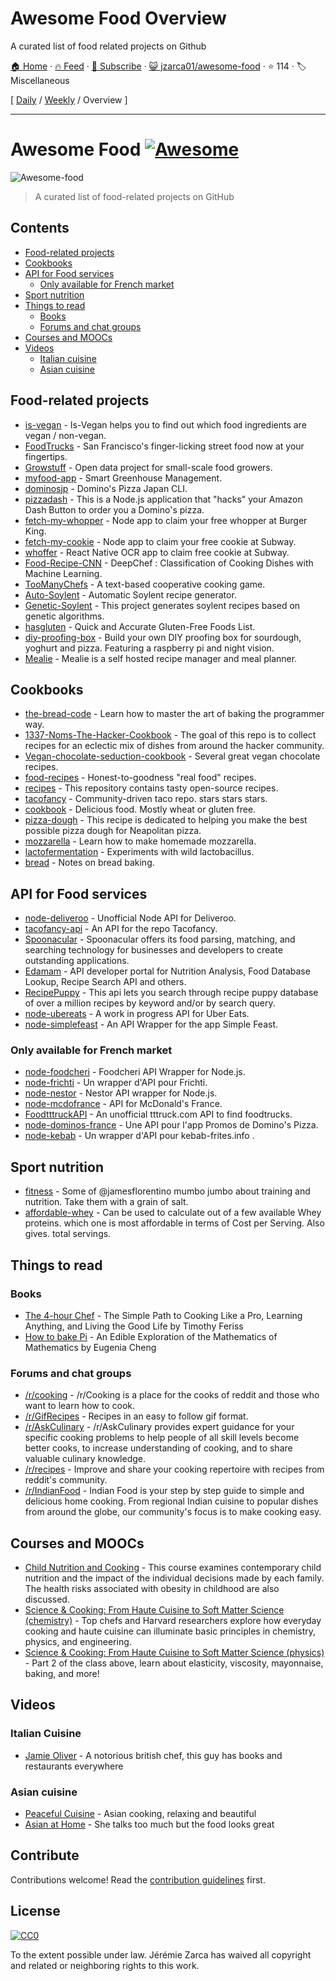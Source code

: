 # Awesome Food Overview

A curated list of food related projects on Github

[🏠 Home](/README.md) · [🔥 Feed](https://test.trackawesomelist.com/jzarca01/awesome-food/rss.xml) · [📮 Subscribe](https://trackawesomelist.us17.list-manage.com/subscribe?u=d2f0117aa829c83a63ec63c2f&id=36a103854c) · [😺 jzarca01/awesome-food](https://github.com/jzarca01/awesome-food/blob/master/readme.md) · ⭐ 114 · 🏷️ Miscellaneous

[ [Daily](/content/jzarca01/awesome-food/README.md) / [Weekly](/content/jzarca01/awesome-food/week/README.md) / Overview ]

---

# Awesome Food [![Awesome](https://awesome.re/badge.svg)](https://awesome.re)

![Awesome-food](https://github.com/jzarca01/awesome-food/raw/master/awesome_food.png)

> A curated list of food-related projects on GitHub

## Contents

*   [Food-related projects](#food-related-projects)
*   [Cookbooks](#cookbooks)
*   [API for Food services](#api-for-food-services)
    *   [Only available for French market](#only-available-for-french-market)
*   [Sport nutrition](#sport-nutrition)
*   [Things to read](#things-to-read)
    *   [Books](#books)
    *   [Forums and chat groups](#forums-and-chat-groups)
*   [Courses and MOOCs](#courses-and-moocs)
*   [Videos](#videos)
    *   [Italian cuisine](#italian-cuisine)
    *   [Asian cuisine](#asian-cuisine)

## Food-related projects

*   [is-vegan](https://github.com/hmontazeri/is-vegan) - Is-Vegan helps you to find out which food ingredients are vegan / non-vegan.
*   [FoodTrucks](https://github.com/prakhar1989/FoodTrucks) - San Francisco's finger-licking street food now at your fingertips.
*   [Growstuff](https://github.com/Growstuff/growstuff) - Open data project for small-scale food growers.
*   [myfood-app](https://github.com/MickaelGandecki/myfood-app) - Smart Greenhouse Management.
*   [dominosjp](https://github.com/inket/dominosjp) - Domino's Pizza Japan CLI.
*   [pizzadash](https://github.com/bhberson/pizzadash) - This is a Node.js application that "hacks" your Amazon Dash Button to order you a Domino's pizza.
*   [fetch-my-whopper](https://github.com/jzarca01/fetch-my-whopper) - Node app to claim your free whopper at Burger King.
*   [fetch-my-cookie](https://github.com/jzarca01/fetch-my-cookie) - Node app to claim your free cookie at Subway.
*   [whoffer](https://github.com/jzarca01/whoffer) - React Native OCR app to claim free cookie at Subway.
*   [Food-Recipe-CNN](https://github.com/Murgio/Food-Recipe-CNN) - DeepChef : Classification of Cooking Dishes with Machine Learning.
*   [TooManyChefs](https://github.com/navignaw/TooManyChefs) - A text-based cooperative cooking game.
*   [Auto-Soylent](https://github.com/nick/auto-soylent) - Automatic Soylent recipe generator.
*   [Genetic-Soylent](https://github.com/nick/genetic-soylent) - This project generates soylent recipes based on genetic algorithms.
*   [hasgluten](https://github.com/hasgluten/hasgluten) - Quick and Accurate Gluten-Free Foods List.
*   [diy-proofing-box](https://github.com/hendricius/diy-proofing-box) - Build your own DIY proofing box for sourdough, yoghurt and pizza. Featuring a raspberry pi and night vision.
*   [Mealie](https://github.com/hay-kot/mealie) - Mealie is a self hosted recipe manager and meal planner.

## Cookbooks

*   [the-bread-code](https://github.com/hendricius/the-bread-code) - Learn how to master the art of baking the programmer way.
*   [1337-Noms-The-Hacker-Cookbook](https://github.com/DEAD10C5/1337-Noms-The-Hacker-Cookbook) - The goal of this repo is to collect recipes for an eclectic mix of dishes from around the hacker community.
*   [Vegan-chocolate-seduction-cookbook](https://github.com/the-domains/vegan-chocolate-seduction-cookbook) - Several great vegan chocolate recipes.
*   [food-recipes](https://github.com/obfuscurity/food-recipes) - Honest-to-goodness "real food" recipes.
*   [recipes](https://github.com/bzimmerman/recipes) - This repository contains tasty open-source recipes.
*   [tacofancy](https://github.com/sinker/tacofancy) - Community-driven taco repo. stars stars stars.
*   [cookbook](https://github.com/jlinder/cookbook) - Delicious food. Mostly wheat or gluten free.
*   [pizza-dough](https://github.com/hendricius/pizza-dough) - This recipe is dedicated to helping you make the best possible pizza dough for Neapolitan pizza.
*   [mozzarella](https://github.com/hendricius/mozzarella) - Learn how to make homemade mozzarella.
*   [lactofermentation](https://github.com/tirimia/lactofermentation) - Experiments with wild lactobacillus.
*   [bread](https://github.com/dgryski/bread) - Notes on bread baking.

## API for Food services

*   [node-deliveroo](https://github.com/jzarca01/node-deliveroo) - Unofficial Node API for Deliveroo.
*   [tacofancy-api](https://github.com/evz/tacofancy-api) - An API for the repo Tacofancy.
*   [Spoonacular](https://spoonacular.com/food-api) -
    Spoonacular offers its food parsing, matching, and searching technology for businesses and developers to create outstanding applications.
*   [Edamam](https://developer.edamam.com/) - API developer portal for Nutrition Analysis, Food Database Lookup, Recipe Search API and others.
*   [RecipePuppy](http://www.recipepuppy.com/about/api/) - This api lets you search through recipe puppy database of over a million recipes by keyword and/or by search query.
*   [node-ubereats](https://github.com/jzarca01/node-ubereats) - A work in progress API for Uber Eats.
*   [node-simplefeast](https://github.com/jzarca01/node-simplefeast) - An API Wrapper for the app Simple Feast.

### Only available for French market

*   [node-foodcheri](https://github.com/jzarca01/node-foodcheri) - Foodcheri API Wrapper for Node.js.
*   [node-frichti](https://github.com/jzarca01/node-frichti) - Un wrapper d'API pour Frichti.
*   [node-nestor](https://github.com/jzarca01/node-nestor) - Nestor API wrapper for Node.js.
*   [node-mcdofrance](https://github.com/jzarca01/node-mcdofrance) - API for McDonald's France.
*   [FoodtttruckAPI](https://github.com/jzarca01/FoodtttruckAPI.git) - An unofficial tttruck.com API to find foodtrucks.
*   [node-dominos-france](https://github.com/jzarca01/node-dominos-france.git) - Une API pour l'app Promos de Domino's Pizza.
*   [node-kebab](https://github.com/jzarca01/node-kebab) - Un wrapper d'API pour kebab-frites.info .

## Sport nutrition

*   [fitness](https://github.com/jamesflorentino/fitness) - Some of @jamesflorentino mumbo jumbo about training and nutrition. Take them with a grain of salt.
*   [affordable-whey](https://github.com/prkeshri/affordable-whey) - Can be used to calculate out of a few available Whey proteins. which one is most affordable in terms of Cost per Serving. Also gives. total servings.

## Things to read

### Books

*   [The 4-hour Chef](https://www.goodreads.com/book/show/13129810-the-4-hour-chef) - The Simple Path to Cooking Like a Pro, Learning Anything, and Living the Good Life by Timothy Feriss
*   [How to bake Pi](https://www.goodreads.com/book/show/23360039-how-to-bake-pi) - An Edible Exploration of the Mathematics of Mathematics by Eugenia Cheng

### Forums and chat groups

*   [/r/cooking](https://www.reddit.com/r/Cooking/) - /r/Cooking is a place for the cooks of reddit and those who want to learn how to cook.
*   [/r/GifRecipes](https://www.reddit.com/r/GifRecipes/) - Recipes in an easy to follow gif format.
*   [/r/AskCulinary](https://www.reddit.com/r/AskCulinary/) - /r/AskCulinary provides expert guidance for your specific cooking problems to help people of all skill levels become better cooks, to increase understanding of cooking, and to share valuable culinary knowledge.
*   [/r/recipes](https://www.reddit.com/r/recipes/) - Improve and share your cooking repertoire with recipes from reddit's community.
*   [/r/IndianFood](https://www.reddit.com/r/IndianFood/) - Indian Food is your step by step guide to simple and delicious home cooking. From regional Indian cuisine to popular dishes from around the globe, our community's focus is to make cooking easy.

## Courses and MOOCs

*   [Child Nutrition and Cooking](https://www.coursera.org/learn/childnutrition) - This course examines contemporary child nutrition and the impact of the individual decisions made by each family. The health risks associated with obesity in childhood are also discussed.
*   [Science & Cooking: From Haute Cuisine to Soft Matter Science (chemistry)](https://www.edx.org/course/science-cooking-from-haute-cuisine-to-soft-matter-science-chemistry) - Top chefs and Harvard researchers explore how everyday cooking and haute cuisine can illuminate basic principles in chemistry, physics, and engineering.
*   [Science & Cooking: From Haute Cuisine to Soft Matter Science (physics)](https://www.edx.org/course/science-cooking-from-haute-cuisine-to-soft-matter-science-physics-2) - Part 2 of the class above, learn about elasticity, viscosity, mayonnaise, baking, and more!

## Videos

### Italian Cuisine

*   [Jamie Oliver](https://www.youtube.com/user/JamieOliver) - A notorious british chef, this guy has books and restaurants everywhere

### Asian cuisine

*   [Peaceful Cuisine](https://www.youtube.com/user/ryoya1983) - Asian cooking, relaxing and beautiful
*   [Asian at Home](https://www.youtube.com/user/SeonkyoungLongest) - She talks too much but the food looks great

## Contribute

Contributions welcome! Read the [contribution guidelines](https://github.com/jzarca01/awesome-food/blob/master/readme.md/contributing.md) first.

## License

[![CC0](http://mirrors.creativecommons.org/presskit/buttons/88x31/svg/cc-zero.svg)](http://creativecommons.org/publicdomain/zero/1.0)

To the extent possible under law. Jérémie Zarca has waived all copyright and
related or neighboring rights to this work.

